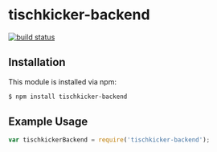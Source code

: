 # tischkicker-backend



[![build status](https://secure.travis-ci.org//tischkicker-backend.png)](http://travis-ci.org//tischkicker-backend)

## Installation

This module is installed via npm:

``` bash
$ npm install tischkicker-backend
```

## Example Usage

``` js
var tischkickerBackend = require('tischkicker-backend');
```
